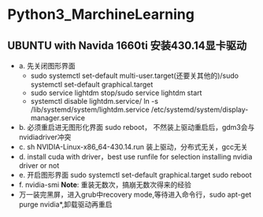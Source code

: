 # Python3_MarchineLearning

## UBUNTU with Navida 1660ti 安装430.14显卡驱动
- a. 先关闭图形界面 
    + sudo systemctl set-default multi-user.target(还要关其他的)/sudo systemctl set-default graphical.target
    + sudo service lightdm stop/sudo service lightdm start
    + systemctl disable lightdm.service/ ln -s /lib/systemd/system/lightdm.service /etc/systemd/system/display-manager.service
- b. 必须重启进无图形化界面 sudo reboot， 不然装上驱动重启后，gdm3会与nvidiadriver冲突
- c. sh NVIDIA-Linux-x86_64-430.14.run 装上驱动，分布式无关，gcc无关
- d. install cuda with driver，best use runfile for selection installing nvidia driver or not
- e. 开启图形界面 sudo systemctl set-default graphical.target sudo reboot
- f. nvidia-smi
**Note**: 重装无数次，搞崩无数次得来的经验
- 万一装完黑屏，进入grub中recovery mode,等待进入命令行，sudo apt-get purge nvidia*,卸载驱动再重启
